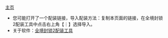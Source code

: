 [主页](./)

- 您可能打开了一个配装链接，导入配装方法：复制本页面的链接，在全境封锁2配装工具中点击右上角【⋮】选择导入。
- 关于软件：[全境封锁2配装工具](https://division2buildtool.github.io/)